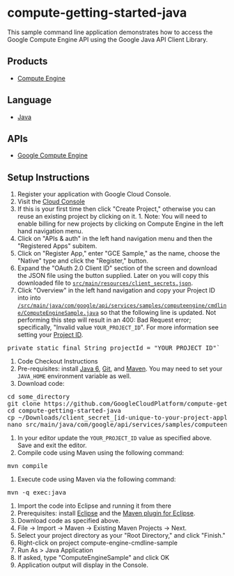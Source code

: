 compute-getting-started-java
============================

This sample command line application demonstrates how to access the Google
Compute Engine API using the Google Java API Client Library.

## Products
- [Compute Engine][1]

## Language
- [Java][2]

## APIs
- [Google Compute Engine][3]

## Setup Instructions
1. Register your application with Google Cloud Console.
  1. Visit the [Cloud Console][4]
  1. If this is your first time then click "Create Project," otherwise you can
reuse an existing project by clicking on it.
    1. Note: You will need to enable billing for new projects by clicking
on Compute Engine in the left hand navigation menu.
  1. Click on "APIs & auth" in the left hand navigation menu and then the
"Registered Apps" subitem.
  1. Click on "Register App," enter "GCE Sample," as the name, choose the
"Native" type and click the "Register," button.
  1. Expand the "OAuth 2.0 Client ID" section of the screen and download the
JSON file using the button supplied. Later on you will copy this downloaded
file to [`src/main/resources/client_secrets.json`][5].
  1. Click "Overview" in the left hand navigation and copy your Project ID into into [`/src/main/java/com/google/api/services/samples/computeengine/cmdline/ComputeEngineSample.java`][6]
so that the following line is updated. Not performing this step will result in an 400: Bad Request error;
specifically, "Invalid value `YOUR_PROJECT_ID`". For more information see
setting your [Project ID][7].
<pre>private static final String projectId = "YOUR_PROJECT_ID"`</pre>
1. Code Checkout Instructions
  1. Pre-requisites: install [Java 6][2], [Git][8], and [Maven][9].
You may need to set your
`JAVA_HOME` environment variable as well.
  1. Download code:
<pre>
cd some_directory
git clone https://github.com/GoogleCloudPlatform/compute-getting-started-java.git
cd compute-getting-started-java
cp ~/Downloads/client_secret_[id-unique-to-your-project-application].json src/main/resources/client_secrets.json
nano src/main/java/com/google/api/services/samples/computeengine/cmdline/ComputeEngineSample.java</pre>
  1. In your editor update the `YOUR_PROJECT_ID` value as specified above. Save and exit the editor.
  1. Compile code using Maven using the following command:
<pre>mvn compile</pre>
  1. Execute code using Maven via the following command:
<pre>mvn -q exec:java</pre>
1. Import the code into Eclipse and running it from there
  1. Prerequisites: install [Eclipse][10] and the [Maven plugin for Eclipse][11].
  1. Download code as specified above.
  1. File -> Import -> Maven -> Existing Maven Projects -> Next.
  1. Select your project directory as your "Root Directory," and click "Finish."
  1. Right-click on project compute-engine-cmdline-sample
  1. Run As > Java Application
  1. If asked, type "ComputeEngineSample" and click OK
  1. Application output will display in the Console.
 
[1]: https://developers.google.com/compute
[2]: http://java.com
[3]: https://developers.google.com/compute
[4]: http://cloud.google.com/console
[5]: https://github.com/GoogleCloudPlatform/compute-getting-started-java/blob/master/src/main/resources/client_secrets.json
[6]: https://github.com/GoogleCloudPlatform/compute-getting-started-java/blob/master/src/main/java/com/google/api/services/samples/computeengine/cmdline/ComputeEngineSample.java#L51
[7]: https://developers.google.com/console/help/#projectid
[8]: http://git-scm.com/downloads
[9]: http://maven.apache.org/download.html
[10]: http://www.eclipse.org/downloads/
[11]: http://eclipse.org/m2e/download/
